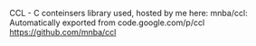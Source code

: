CCL - C conteinsers library used, hosted by me here:
mnba/ccl: Automatically exported from code.google.com/p/ccl
https://github.com/mnba/ccl

<!-- real task desc, encrypted with passwd
Task_Desc+origTaskURL.zip -->


